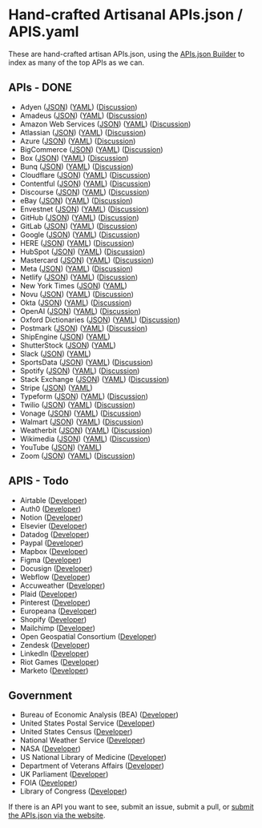 # Hand-crafted Artisanal APIs.json / APIS.yaml
These are hand-crafted artisan APIs.json, using the [APIs.json Builder](http://builder.apisyaml.org/) to index as many of the top APIs as we can.

## APIs - DONE

- Adyen ([JSON](apis/adyen.json)) ([YAML](apis/adyen.yml)) ([Discussion](https://github.com/orgs/api-search/discussions/31))
- Amadeus ([JSON](apis/amadeus.json)) ([YAML](apis/amadeus.yml)) ([Discussion](https://github.com/orgs/api-search/discussions/32))
- Amazon Web Services ([JSON](apis/amazon-web-services.json)) ([YAML](apis/amazon-web-services.yml)) ([Discussion](https://github.com/orgs/api-search/discussions/22))
- Atlassian ([JSON](apis/atlassian.json)) ([YAML](apis/atlassian.yml)) ([Discussion](https://github.com/orgs/api-search/discussions/30))
- Azure ([JSON](apis/microsoft-azure.json)) ([YAML](apis/microsoft-azure.yml)) ([Discussion](https://github.com/orgs/api-search/discussions/23))
- BigCommerce ([JSON](apis/bigcommerce.json)) ([YAML](apis/bigcommerce.yml)) ([Discussion](https://github.com/orgs/api-search/discussions/53))
- Box ([JSON](apis/box.json)) ([YAML](apis/box.yml)) ([Discussion](https://github.com/orgs/api-search/discussions/25))
- Bunq ([JSON](apis/bunq.json)) ([YAML](apis/bunq.yml)) ([Discussion](https://github.com/orgs/api-search/discussions/33))
- Cloudflare ([JSON](apis/cloudflare.json)) ([YAML](apis/cloudflare.yml)) ([Discussion](https://github.com/orgs/api-search/discussions/52))
- Contentful ([JSON](apis/contentful.json)) ([YAML](apis/contentful.yml)) ([Discussion](https://github.com/orgs/api-search/discussions/50))
- Discourse ([JSON](apis/discourse.json)) ([YAML](apis/discourse.yml)) ([Discussion](https://github.com/orgs/api-search/discussions/34))
- eBay ([JSON](apis/ebay.json)) ([YAML](apis/ebay.yml)) ([Discussion](https://github.com/orgs/api-search/discussions/26))
- Envestnet ([JSON](apis/envestnet.json)) ([YAML](apis/envestnet.yml)) ([Discussion](https://github.com/orgs/api-search/discussions/48))
- GitHub ([JSON](apis/github.json)) ([YAML](apis/github.yml)) ([Discussion](https://github.com/orgs/api-search/discussions/28))
- GitLab ([JSON](apis/gitlab.json)) ([YAML](apis/gitlab.yml)) ([Discussion](https://github.com/orgs/api-search/discussions/29))
- Google ([JSON](apis/google.json)) ([YAML](apis/google.yml)) ([Discussion](https://github.com/orgs/api-search/discussions/24))
- HERE ([JSON](apis/here.json)) ([YAML](apis/here.yml)) ([Discussion](https://github.com/orgs/api-search/discussions/35))
- HubSpot ([JSON](apis/hubspot.json)) ([YAML](apis/hubspot.yml)) ([Discussion](https://github.com/orgs/api-search/discussions/36))
- Mastercard ([JSON](apis/mastercard.json)) ([YAML](apis/mastercard.yml)) ([Discussion](https://github.com/orgs/api-search/discussions/37))
- Meta ([JSON](apis/meta.json)) ([YAML](apis/meta.yml)) ([Discussion](https://github.com/orgs/api-search/discussions/55))
- Netlify ([JSON](apis/netlify.json)) ([YAML](apis/netlify.yml)) ([Discussion](https://github.com/orgs/api-search/discussions/38))
- New York Times ([JSON](apis/new-york-times.json)) ([YAML](apis/new-york-times.yml))
- Novu ([JSON](apis/novu.json)) ([YAML](apis/novu.yml)) ([Discussion](https://github.com/orgs/api-search/discussions/40))
- Okta ([JSON](apis/okta.json)) ([YAML](apis/okta.yml)) ([Discussion](https://github.com/orgs/api-search/discussions/51))
- OpenAI ([JSON](apis/openai.json)) ([YAML](apis/openai.yml)) ([Discussion](https://github.com/orgs/api-search/discussions/27))
- Oxford Dictionaries ([JSON](apis/oxford-english-dictionaries.json)) ([YAML](apis/oxford-english-dictionaries.yml)) ([Discussion](https://github.com/orgs/api-search/discussions/41))
- Postmark ([JSON](apis/postmark.json)) ([YAML](apis/postmark.yml)) ([Discussion](https://github.com/orgs/api-search/discussions/42))
- ShipEngine ([JSON](apis/shipengine.json)) ([YAML](apis/shipengine.yml))
- ShutterStock ([JSON](apis/shutterstock.json)) ([YAML](apis/shutterstock.yml))
- Slack ([JSON](apis/slack.json)) ([YAML](apis/slack.yml))
- SportsData ([JSON](apis/sportsdata.json)) ([YAML](apis/sportsdata.yml)) ([Discussion](https://github.com/orgs/api-search/discussions/43))
- Spotify ([JSON](apis/spotify.json)) ([YAML](apis/spotify.yml)) ([Discussion](https://github.com/orgs/api-search/discussions/44))
- Stack Exchange ([JSON](apis/stack-exchange.json)) ([YAML](apis/stack-exchange.yml)) ([Discussion](https://github.com/orgs/api-search/discussions/45))
- Stripe ([JSON](apis/stripe.json)) ([YAML](apis/stripe.yml))
- Typeform ([JSON](apis/typeform.json)) ([YAML](apis/typeform.yml)) ([Discussion](https://github.com/orgs/api-search/discussions/54))
- Twilio ([JSON](apis/twilio.json)) ([YAML](apis/twilio.yml)) ([Discussion](https://github.com/orgs/api-search/discussions/21))
- Vonage ([JSON](apis/vonage.json)) ([YAML](apis/vonage.yml)) ([Discussion](https://github.com/orgs/api-search/discussions/39))
- Walmart ([JSON](apis/walmart.json)) ([YAML](apis/walmart.yml)) ([Discussion](https://github.com/orgs/api-search/discussions/45))
- Weatherbit ([JSON](apis/weatherbit.json)) ([YAML](apis/weatherbit.yml)) ([Discussion](https://github.com/orgs/api-search/discussions/46))
- Wikimedia ([JSON](apis/wikimedia.json)) ([YAML](apis/wikimedia.yml)) ([Discussion](https://github.com/orgs/api-search/discussions/47))
- YouTube ([JSON](apis/youtube.json)) ([YAML](apis/youtube.yml))
- Zoom ([JSON](apis/zoom.json)) ([YAML](apis/zoom.yml)) ([Discussion](https://github.com/orgs/api-search/discussions/49))

## APIS - Todo

- Airtable ([Developer](https://airtable.com/developers))
- Auth0 ([Developer](https://auth0.com/docs))
- Notion ([Developer](https://developers.notion.com/))
- Elsevier ([Developer](https://dev.elsevier.com/))
- Datadog ([Developer](https://docs.datadoghq.com/))
- Paypal ([Developer](https://developer.paypal.com/home/))
- Mapbox ([Developer](https://docs.mapbox.com/api/overview/))
- Figma ([Developer](https://www.figma.com/developers/api))
- Docusign ([Developer](https://www.docusign.com/products/apis))
- Webflow ([Developer](https://developers.webflow.com/))
- Accuweather ([Developer](https://developer.accuweather.com/apis))
- Plaid ([Developer](https://plaid.com/docs/))
- Pinterest ([Developer](https://developers.pinterest.com/))
- Europeana ([Developer](https://pro.europeana.eu/page/apis))
- Shopify ([Developer](https://shopify.dev/docs))
- Mailchimp ([Developer](https://mailchimp.com/developer/))
- Open Geospatial Consortium ([Developer](https://ogcapi.ogc.org/))
- Zendesk ([Developer](https://developer.zendesk.com/documentation))
- LinkedIn ([Developer](https://developer.linkedin.com/))
- Riot Games ([Developer](https://developer.riotgames.com/))
- Marketo ([Developer](https://developers.marketo.com/))

## Government

- Bureau of Economic Analysis (BEA) ([Developer](https://www.bea.gov/tools/))
- United States Postal Service ([Developer](https://www.usps.com/business/web-tools-apis/))
- United States Census ([Developer](https://www.census.gov/data/developers.html))
- National Weather Service ([Developer](https://www.weather.gov/documentation/services-web-api))
- NASA ([Developer](https://api.nasa.gov/))
- US National Library of Medicine ([Developer](https://www.ncbi.nlm.nih.gov/home/develop/api/))
- Department of Veterans Affairs ([Developer](https://developer.va.gov/))
- UK Parliament ([Developer](https://developer.parliament.uk/))
- FOIA ([Developer](https://www.foia.gov/developer/))
- Library of Congress ([Developer](https://www.loc.gov/apis/))

If there is an API you want to see, submit an issue, submit a pull, or [submit the APIs.json via the website](https://apis-io-site.apievangelist.com/add/).

